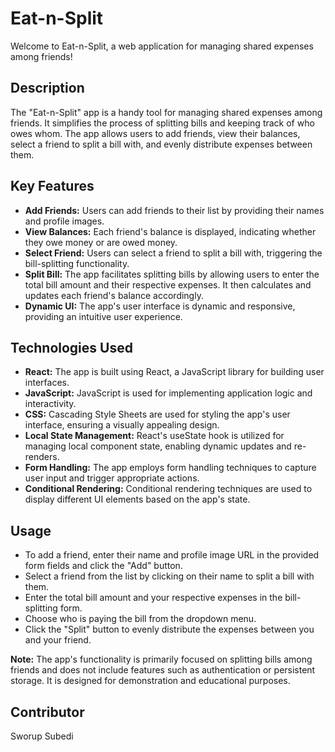 # Eat-n-Split

Welcome to Eat-n-Split, a web application for managing shared expenses among friends!

## Description

The "Eat-n-Split" app is a handy tool for managing shared expenses among friends. It simplifies the process of splitting bills and keeping track of who owes whom. The app allows users to add friends, view their balances, select a friend to split a bill with, and evenly distribute expenses between them.

## Key Features

- **Add Friends:** Users can add friends to their list by providing their names and profile images.
- **View Balances:** Each friend's balance is displayed, indicating whether they owe money or are owed money.
- **Select Friend:** Users can select a friend to split a bill with, triggering the bill-splitting functionality.
- **Split Bill:** The app facilitates splitting bills by allowing users to enter the total bill amount and their respective expenses. It then calculates and updates each friend's balance accordingly.
- **Dynamic UI:** The app's user interface is dynamic and responsive, providing an intuitive user experience.

## Technologies Used

- **React:** The app is built using React, a JavaScript library for building user interfaces.
- **JavaScript:** JavaScript is used for implementing application logic and interactivity.
- **CSS:** Cascading Style Sheets are used for styling the app's user interface, ensuring a visually appealing design.
- **Local State Management:** React's useState hook is utilized for managing local component state, enabling dynamic updates and re-renders.
- **Form Handling:** The app employs form handling techniques to capture user input and trigger appropriate actions.
- **Conditional Rendering:** Conditional rendering techniques are used to display different UI elements based on the app's state.

## Usage

- To add a friend, enter their name and profile image URL in the provided form fields and click the "Add" button.
- Select a friend from the list by clicking on their name to split a bill with them.
- Enter the total bill amount and your respective expenses in the bill-splitting form.
- Choose who is paying the bill from the dropdown menu.
- Click the "Split" button to evenly distribute the expenses between you and your friend.

**Note:** The app's functionality is primarily focused on splitting bills among friends and does not include features such as authentication or persistent storage. It is designed for demonstration and educational purposes.


## Contributor
Sworup Subedi
